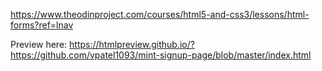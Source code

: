 https://www.theodinproject.com/courses/html5-and-css3/lessons/html-forms?ref=lnav

Preview here:
https://htmlpreview.github.io/?https://github.com/vpatel1093/mint-signup-page/blob/master/index.html
